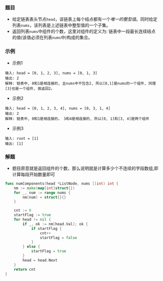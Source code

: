 ### 题目

- 给定链表表头节点`head`，该链表上每个结点都有一个*唯一的整型值*。同时给定列表`nums`，该列表是上述链表中整型值的一个子集。
- 返回列表`nums`中组件的个数，这里对组件的定义为: 链表中一段最长连续结点的值(该值必须在列表`nums`中)构成的集合。

### 示例

- 示例1

```
输入: head = [0, 1, 2, 3], nums = [0, 1, 3]
输出: 2
解释: 链表中, 0和1是相连接的, 且nums中不包含2, 所以[0,1]是nums的一个组件, 同理[3]也是一个组件, 故返回2。
```

- 示例2

```
输入: head = [0, 1, 2, 3, 4], nums = [0, 3, 1, 4]
输出: 2
解释: 链表中, 0和1是相连接的， 3和4是相连接的, 所以[0, 1]和[3, 4]是两个组件
```

- 示例3

```
输入: root = [1]
输出: [1]
```

### 解题

- 题目原意就是返回组件的个数，那么说明就是计算多少个不连续的字段数组,即计算每段开始数量即可

```go
func numComponents(head *ListNode, nums []int) int {
	nm := make(map[int]struct{})
	for _, num := range nums {
		nm[num] = struct{}{}
	}

	cnt := 0
	startFlag := true
	for head != nil {
		if _, ok := nm[head.Val]; ok {
			if startFlag {
				cnt++
				startFlag = false
			}
		} else {
			startFlag = true
		}
        head = head.Next
	}
	return cnt
}
```